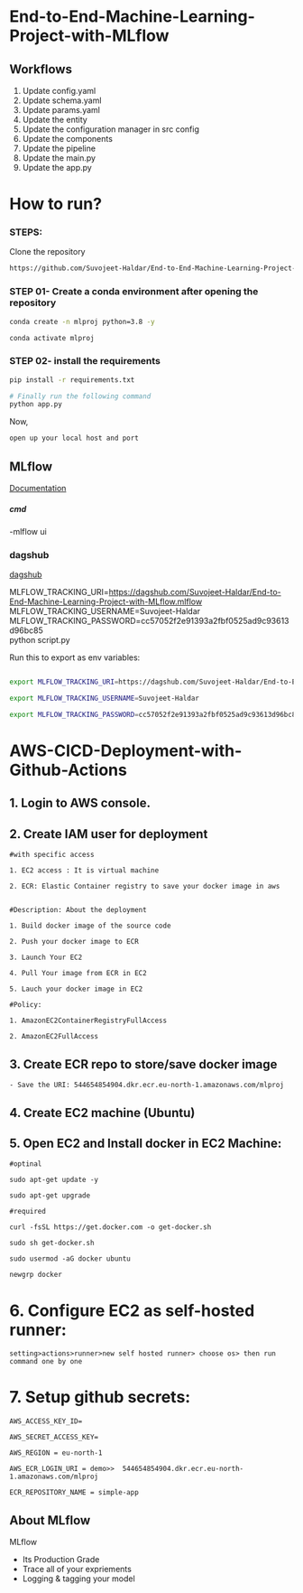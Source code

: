 # End-to-End-Machine-Learning-Project-with-MLflow


## Workflows

1. Update config.yaml
2. Update schema.yaml
2. Update params.yaml
2. Update the entity
2. Update the configuration manager in src config
2. Update the components
2. Update the pipeline
2. Update the main.py
2. Update the app.py



# How to run?
### STEPS:

Clone the repository

```bash
https://github.com/Suvojeet-Haldar/End-to-End-Machine-Learning-Project-with-MLflow
```
### STEP 01- Create a conda environment after opening the repository

```bash
conda create -n mlproj python=3.8 -y
```

```bash
conda activate mlproj
```


### STEP 02- install the requirements
```bash
pip install -r requirements.txt
```


```bash
# Finally run the following command
python app.py
```

Now,
```bash
open up your local host and port
```



## MLflow

[Documentation](https://mlflow.org/docs/latest/index.html)


##### cmd
-mlflow ui

### dagshub
[dagshub](https://dagshub.com)

MLFLOW_TRACKING_URI=https://dagshub.com/Suvojeet-Haldar/End-to-End-Machine-Learning-Project-with-MLflow.mlflow \
MLFLOW_TRACKING_USERNAME=Suvojeet-Haldar \
MLFLOW_TRACKING_PASSWORD=cc57052f2e91393a2fbf0525ad9c93613d96bc85 \
python script.py

Run this to export as env variables:

```bash

export MLFLOW_TRACKING_URI=https://dagshub.com/Suvojeet-Haldar/End-to-End-Machine-Learning-Project-with-MLflow.mlflow

export MLFLOW_TRACKING_USERNAME=Suvojeet-Haldar

export MLFLOW_TRACKING_PASSWORD=cc57052f2e91393a2fbf0525ad9c93613d96bc85

```



# AWS-CICD-Deployment-with-Github-Actions

## 1. Login to AWS console.

## 2. Create IAM user for deployment

	#with specific access

	1. EC2 access : It is virtual machine

	2. ECR: Elastic Container registry to save your docker image in aws


	#Description: About the deployment

	1. Build docker image of the source code

	2. Push your docker image to ECR

	3. Launch Your EC2 

	4. Pull Your image from ECR in EC2

	5. Lauch your docker image in EC2

	#Policy:

	1. AmazonEC2ContainerRegistryFullAccess

	2. AmazonEC2FullAccess

	
## 3. Create ECR repo to store/save docker image
    - Save the URI: 544654854904.dkr.ecr.eu-north-1.amazonaws.com/mlproj

	
## 4. Create EC2 machine (Ubuntu) 

## 5. Open EC2 and Install docker in EC2 Machine:
	
	
	#optinal

	sudo apt-get update -y

	sudo apt-get upgrade
	
	#required

	curl -fsSL https://get.docker.com -o get-docker.sh

	sudo sh get-docker.sh

	sudo usermod -aG docker ubuntu

	newgrp docker
	
# 6. Configure EC2 as self-hosted runner:
    setting>actions>runner>new self hosted runner> choose os> then run command one by one


# 7. Setup github secrets:

    AWS_ACCESS_KEY_ID=

    AWS_SECRET_ACCESS_KEY=

    AWS_REGION = eu-north-1

    AWS_ECR_LOGIN_URI = demo>>  544654854904.dkr.ecr.eu-north-1.amazonaws.com/mlproj

    ECR_REPOSITORY_NAME = simple-app




## About MLflow 
MLflow

 - Its Production Grade
 - Trace all of your expriements
 - Logging & tagging your model
